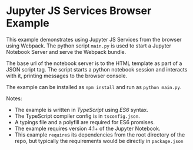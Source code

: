 Jupyter JS Services Browser Example
===================================

This example demonstrates using Jupyter JS Services from the browser using
Webpack. The python script `main.py` is used to start a Jupyter Notebook Server
and serve the Webpack bundle.  

The base url of the notebook server is to the HTML template as part of a JSON
script tag.  The script starts a python notebook session and interacts
with it, printing messages to the browser console.

The example can be installed as `npm install` and run as `python main.py`.

Notes: 
- The example is written in *TypeScript* using *ES6* syntax.  
- The TypeScript compiler config is in `tsconfig.json`.  
- A typings file and a polyfill are required for ES6 promises.  
- The example requires version 4.1+ of the Jupyter Notebook.
- This example `require`s its dependencies from the root directory of the
repo, but typically the requirements would be directly in `package.json`
